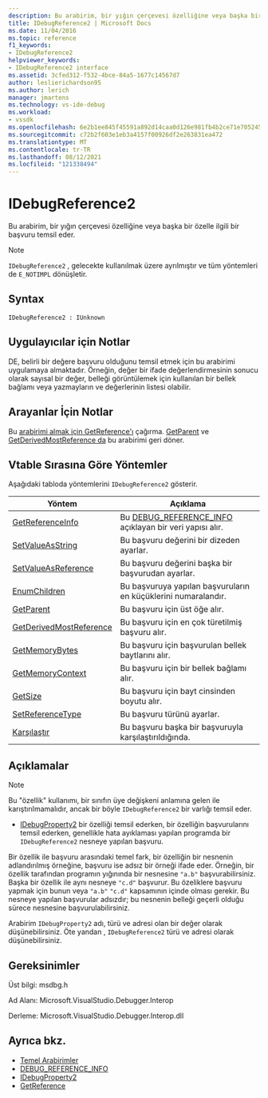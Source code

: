 ```yaml
---
description: Bu arabirim, bir yığın çerçevesi özelliğine veya başka bir özelle ilgili bir başvuru temsil eder.
title: IDebugReference2 | Microsoft Docs
ms.date: 11/04/2016
ms.topic: reference
f1_keywords:
- IDebugReference2
helpviewer_keywords:
- IDebugReference2 interface
ms.assetid: 3cfed312-f532-4bce-84a5-1677c14567d7
author: leslierichardson95
ms.author: lerich
manager: jmartens
ms.technology: vs-ide-debug
ms.workload:
- vssdk
ms.openlocfilehash: 6e2b1ee845f45591a892d14caa0d126e981fb4b2ce71e70524580370ce4ce2c1
ms.sourcegitcommit: c72b2f603e1eb3a4157f00926df2e263831ea472
ms.translationtype: MT
ms.contentlocale: tr-TR
ms.lasthandoff: 08/12/2021
ms.locfileid: "121338494"
---
```

# <a name="idebugreference2"></a>IDebugReference2
Bu arabirim, bir yığın çerçevesi özelliğine veya başka bir özelle ilgili bir başvuru temsil eder.

> [!NOTE]
> `IDebugReference2` , gelecekte kullanılmak üzere ayrılmıştır ve tüm yöntemleri de `E_NOTIMPL` dönüşletir.

## <a name="syntax"></a>Syntax

```
IDebugReference2 : IUnknown
```

## <a name="notes-for-implementers"></a>Uygulayıcılar için Notlar
 DE, belirli bir değere başvuru olduğunu temsil etmek için bu arabirimi uygulamaya almaktadır. Örneğin, değer bir ifade değerlendirmesinin sonucu olarak sayısal bir değer, belleği görüntülemek için kullanılan bir bellek bağlamı veya yazmayların ve değerlerinin listesi olabilir.

## <a name="notes-for-callers"></a>Arayanlar İçin Notlar
 Bu [arabirimi almak için GetReference'ı](../../../extensibility/debugger/reference/idebugproperty2-getreference.md) çağırma. [GetParent](../../../extensibility/debugger/reference/idebugreference2-getparent.md) ve [GetDerivedMostReference da](../../../extensibility/debugger/reference/idebugreference2-getderivedmostreference.md) bu arabirimi geri döner.

## <a name="methods-in-vtable-order"></a>Vtable Sırasına Göre Yöntemler
 Aşağıdaki tabloda yöntemlerini `IDebugReference2` gösterir.

|Yöntem|Açıklama|
|------------|-----------------|
|[GetReferenceInfo](../../../extensibility/debugger/reference/idebugreference2-getreferenceinfo.md)|Bu [DEBUG_REFERENCE_INFO](../../../extensibility/debugger/reference/debug-reference-info.md) açıklayan bir veri yapısı alır.|
|[SetValueAsString](../../../extensibility/debugger/reference/idebugreference2-setvalueasstring.md)|Bu başvuru değerini bir dizeden ayarlar.|
|[SetValueAsReference](../../../extensibility/debugger/reference/idebugreference2-setvalueasreference.md)|Bu başvuru değerini başka bir başvurudan ayarlar.|
|[EnumChildren](../../../extensibility/debugger/reference/idebugreference2-enumchildren.md)|Bu başvuruya yapılan başvuruların en küçüklerini numaralandır.|
|[GetParent](../../../extensibility/debugger/reference/idebugreference2-getparent.md)|Bu başvuru için üst öğe alır.|
|[GetDerivedMostReference](../../../extensibility/debugger/reference/idebugreference2-getderivedmostreference.md)|Bu başvuru için en çok türetilmiş başvuru alır.|
|[GetMemoryBytes](../../../extensibility/debugger/reference/idebugreference2-getmemorybytes.md)|Bu başvuru için başvurulan bellek baytlarını alır.|
|[GetMemoryContext](../../../extensibility/debugger/reference/idebugreference2-getmemorycontext.md)|Bu başvuru için bir bellek bağlamı alır.|
|[GetSize](../../../extensibility/debugger/reference/idebugreference2-getsize.md)|Bu başvuru için bayt cinsinden boyutu alır.|
|[SetReferenceType](../../../extensibility/debugger/reference/idebugreference2-setreferencetype.md)|Bu başvuru türünü ayarlar.|
|[Karşılaştır](../../../extensibility/debugger/reference/idebugreference2-compare.md)|Bu başvuru başka bir başvuruyla karşılaştırıldığında.|

## <a name="remarks"></a>Açıklamalar

> [!NOTE]
> Bu "özellik" kullanımı, bir sınıfın üye değişkeni anlamına gelen ile karıştırılmamalıdır, ancak bir böyle `IDebugReference2` bir varlığı temsil eder.

- [IDebugProperty2](../../../extensibility/debugger/reference/idebugproperty2.md) bir özelliği temsil ederken, bir özelliğin başvurularını temsil ederken, genellikle hata ayıklaması yapılan programda bir `IDebugReference2` nesneye yapılan başvuru.

 Bir özellik ile başvuru arasındaki temel fark, bir özelliğin bir nesnenin adlandırılmış örneğine, başvuru ise adsız bir örneği ifade eder. Örneğin, bir özellik tarafından programın yığınında bir nesnesine `"a.b"` başvurabilirsiniz. Başka bir özellik ile aynı nesneye `"c.d"` başvurur. Bu özeliklere başvuru yapmak için bunun veya `"a.b"` `"c.d"` kapsamının içinde olması gerekir. Bu nesneye yapılan başvurular adsızdır; bu nesnenin belleği geçerli olduğu sürece nesnesine başvurulabilirsiniz.

 Arabirim `IDebugProperty2` adı, türü ve adresi olan bir değer olarak düşünebilirsiniz. Öte yandan , `IDebugReference2` türü ve adresi olarak düşünebilirsiniz.

## <a name="requirements"></a>Gereksinimler
 Üst bilgi: msdbg.h

 Ad Alanı: Microsoft.VisualStudio.Debugger.Interop

 Derleme: Microsoft.VisualStudio.Debugger.Interop.dll

## <a name="see-also"></a>Ayrıca bkz.
- [Temel Arabirimler](../../../extensibility/debugger/reference/core-interfaces.md)
- [DEBUG_REFERENCE_INFO](../../../extensibility/debugger/reference/debug-reference-info.md)
- [IDebugProperty2](../../../extensibility/debugger/reference/idebugproperty2.md)
- [GetReference](../../../extensibility/debugger/reference/idebugproperty2-getreference.md)
